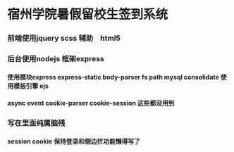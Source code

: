 # 宿州学院暑假留校生签到系统
### 前端使用jquery scss 辅助　html5
### 后台使用nodejs 框架express  
#### 使用模块express express-static body-parser fs path mysql consolidate  使用模板引擎 ejs
####  async event cookie-parser cookie-session 这些都没用到
### 写在里面纯属脑残
#### session cookie 保持登录和侧边栏功能懒得写了
